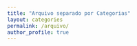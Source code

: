 ```yaml
---
title: "Arquivo separado por Categorias"
layout: categories
permalink: /arquivo/
author_profile: true
---
```

